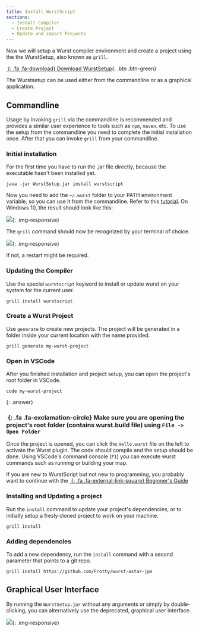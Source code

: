 ```yaml
---
title: Install WurstScript
sections:
  - Install Compiler
  - Create Project
  - Update and import Projects
---
```


Now we will setup a Wurst compiler environment and create a project using the the WurstSetup, also known as `grill`.

[_&nbsp;_{: .fa .fa-download} Download WurstSetup](https://grill.wurstlang.org/hudson/job/WurstSetup/lastSuccessfulBuild/artifact/downloads/WurstSetup.jar){: .btn .btn-green}

The Wurstsetup can be used either from the commandline or as a graphical application.

## Commandline

Usage by invoking `grill` via the commandline is recommended and provides a similar user experience to tools such as `npm`, `maven`. etc. To use the setup from the commandline you need to complete the initial installation once.
After that you can invoke `grill` from your commandline.

### Initial installation

For the first time you have to run the .jar file directly, because the executable hasn't been installed yet.

`java -jar WurstSetup.jar install wurstscript`

Now you need to add the `~/.wurst` folder to your PATH environment variable, so you can use it from the commandline.
Refer to this [tutorial](https://www.java.com/en/download/help/path.xml). On Windows 10, the result should look like this:

![](https://i.imgur.com/8bFJJVT.jpg){: .img-responsive}

The `grill` command should now be recognized by your terminal of choice.

![](https://i.imgur.com/FNSBYgD.jpg){: .img-responsive}

If not, a restart might be required.

### Updating the Compiler

Use the special `wurstscript` keyword to install or update wurst on your system for the current user.

`grill install wurstscript`

### Create a Wurst Project

Use `generate` to create new projects. The project will be generated in a folder inside your current location with the name provided.

`grill generate my-wurst-project`

### Open in VSCode

After you finished installation and project setup, you can open the project's root folder in VSCode.

`code my-wurst-project`

{: .answer}

### _&nbsp;_{: .fa .fa-exclamation-circle} Make sure you are opening the project's root folder (contains wurst.build file) using `File -> Open Folder`

Once the project is opened, you can click the `Hello.wurst` file on the left to activate the Wurst plugin. The code should compile and the setup should be done. Using VSCode's command console (`F1`) you can execute wurst commands such as running or building your map.

If you are new to WurstScript but not new to programming, you probably want to continue with the [_&nbsp;_{: .fa .fa-external-link-square} Beginner's Guide](tutorials/wurstbeginner.html)

### Installing and Updating a project

Run the `install` command to update your project's dependencies, or to initially setup a fresly cloned project to work on your machine.

`grill install`

### Adding dependencies

To add a new dependency, run the `install` command with a second parameter that points to a git repo.

`grill install https://github.com/Frotty/wurst-astar-jps`

## Graphical User Interface

By running the `WurstSetup.jar` without any arguments or simply by double-clicking, you can alternatively use the deprecated, graphical user interface.

![](/assets/images/setup/WurstSetup.png){: .img-responsive}
